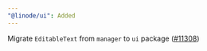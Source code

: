 ```yaml
---
"@linode/ui": Added
---
```


Migrate `EditableText` from `manager` to `ui` package ([#11308](https://github.com/linode/manager/pull/11308))
